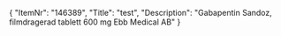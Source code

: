{
  "ItemNr": "146389",
  "Title": "test",
  "Description": "Gabapentin Sandoz, filmdragerad tablett 600 mg Ebb Medical AB"
}